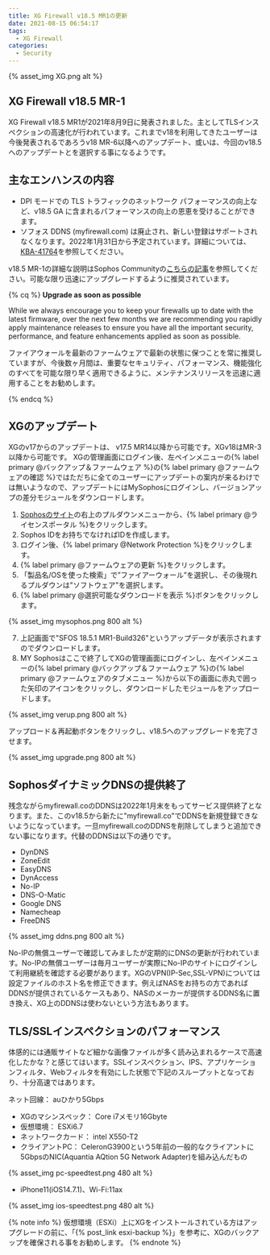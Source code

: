 ```yaml
---
title: XG Firewall v18.5 MR1の更新
date: 2021-08-15 06:54:17
tags:
  - XG Firewall
categories:
  - Security
---
```


{% asset_img XG.png alt %}

## XG Firewall v18.5 MR-1

XG Firewall v18.5 MR1が2021年8月9日に発表されました。主としてTLSインスペクションの高速化が行われています。これまでv18を利用してきたユーザーは今後発表されるであろうv18 MR-6以降へのアップデート、或いは、今回のv18.5へのアップデートとを選択する事になるようです。
<!-- more -->

## 主なエンハンスの内容

- DPI モードでの TLS トラフィックのネットワーク パフォーマンスの向上など、v18.5 GA に含まれるパフォーマンスの向上の恩恵を受けることができます。
- ソフォス DDNS (myfirewall.com) は廃止され、新しい登録はサポートされなくなります。2022年1月31日から予定されています。詳細については、[KBA-41764](https://support.sophos.com/support/s/article/KB-000041764?language=en_US&c__displayLanguage=ja)を参照してください。

v18.5 MR-1の詳細な説明はSophos Communityの[こちらの記事](https://community.sophos.com/sophos-xg-firewall/b/blog/posts/sophos-firewall-v18-5-mr1-is-now-available)を参照してください。可能な限り迅速にアップグレードするように推奨されています。

{% cq %}
**Upgrade as soon as possible**

While we always encourage you to keep your firewalls up to date with the latest firmware, over the next few months we are recommending you rapidly apply maintenance releases to ensure you have all the important security, performance, and feature enhancements applied as soon as possible.

ファイアウォールを最新のファームウェアで最新の状態に保つことを常に推奨していますが、今後数ヶ月間は、重要なセキュリティ、パフォーマンス、機能強化のすべてを可能な限り早く適用できるように、メンテナンスリリースを迅速に適用することをお勧めします。

{% endcq %}

## XGのアップデート

XGのv17からのアップデートは、 v17.5 MR14以降から可能です。XGv18はMR-3以降から可能です。
XGの管理画面にログイン後、左ペインメニューの{% label primary @バックアップ＆ファームウェア %}の{% label primary @ファームウェアの確認 %}ではただちに全てのユーザーにアップデートの案内が来るわけでは無いようなので、アップデートにはMySophosにログインし、バージョンアップの差分モジュールをダウンロードします。

1. [Sophosのサイト](https://www.sophos.com/ja-jp.aspx)の右上のプルダウンメニューから、{% label primary @ライセンスポータル %}をクリックします。
2. Sophos IDをお持ちでなければIDを作成します。
3. ログイン後、{% label primary @Network Protection %}をクリックします。
4. {% label primary @ファームウェアの更新 %}をクリックします。
5. 「製品名/OSを使った検索」で”ファイアーウォール”を選択し、その後現れるプルダウンは"ソフトウェア"を選択します。
6. {% label primary @選択可能なダウンロードを表示 %}ボタンをクリックします。

{% asset_img mysophos.png 800 alt %}

7. 上記画面で"SFOS 18.5.1 MR1-Build326"というアップデータが表示されますのでダウンロードします。
8. MY Sophosはここで終了してXGの管理画面にログインし、左ペインメニューの{% label primary @バックアップ＆ファームウェア %}の{% label primary @ファームウェアのタブメニュー %}から以下の画面に赤丸で囲った矢印のアイコンをクリックし、ダウンロードしたモジュールをアップロードします。

{% asset_img verup.png 800 alt %}

アップロード＆再起動ボタンをクリックし、v18.5へのアップグレードを完了させます。

{% asset_img upgrade.png 800 alt %}

## SophosダイナミックDNSの提供終了

残念ながらmyfirewall.coのDDNSは2022年1月末をもってサービス提供終了となります。また、このv18.5から新たに"myfirewall.co"でDDNSを新規登録できないようになっています。一旦myfirewall.coのDDNSを削除してしまうと追加できない事になります。代替のDDNSは以下の通りです。

- DynDNS
- ZoneEdit
- EasyDNS
- DynAccess
- No-IP
- DNS-O-Matic
- Google DNS
- Namecheap
- FreeDNS

{% asset_img ddns.png 800 alt %}

No-IPの無償ユーザーで確認してみましたが定期的にDNSの更新が行われています。No-IPの無償ユーザーは毎月ユーザーが実際にNo-IPのサイトにログインして利用継続を確認する必要があります。XGのVPN(IP-Sec,SSL-VPN)については設定ファイルのホスト名を修正できます。例えばNASをお持ちの方であればDDNSが提供されているケースもあり、NASのメーカーが提供するDDNS名に置き換え、XG上のDDNSは使わないという方法もあります。

## TLS/SSLインスペクションのパフォーマンス

体感的には通販サイトなど細かな画像ファイルが多く読み込まれるケースで高速化したかな？と感じてはいます。SSLインスペクション、IPS、アプリケーションフィルタ、Webフィルタを有効にした状態で下記のスループットとなっており、十分高速ではあります。

ネット回線： auひかり5Gbps
- XGのマシンスペック： Core i7メモリ16Gbyte
- 仮想環境： ESXi6.7
- ネットワークカード： intel X550-T2
- クライアントPC： CeleronG3900という5年前の一般的なクライアントに5GbpsのNIC(Aquantia AQtion 5G Network Adapter)を組み込んだもの

{% asset_img pc-speedtest.png 480 alt %}

- iPhone11(iOS14.7.1)、Wi-Fi:11ax

{% asset_img ios-speedtest.png 480 alt %}


{% note info %}
仮想環境（ESXi）上にXGをインストールされている方はアップグレードの前に、「{% post_link esxi-backup %}」を参考に、XGのバックアップを確保される事をお勧めします。
{% endnote %}